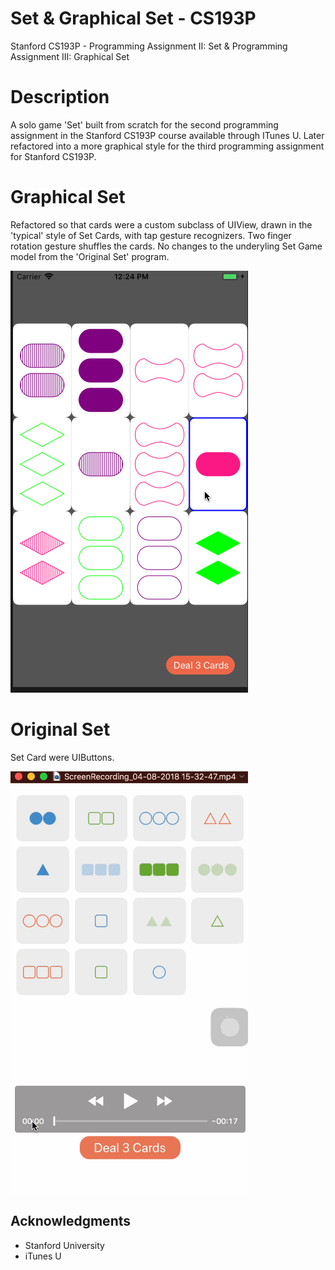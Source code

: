 # Set & Graphical Set - CS193P
Stanford CS193P - Programming Assignment II: Set & Programming Assignment III: Graphical Set

# Description

A solo game 'Set' built from scratch for the second programming assignment in the Stanford CS193P course available through ITunes U. Later refactored into a more graphical style for the third programming assignment for Stanford CS193P.

# Graphical Set
Refactored so that cards were a custom subclass of UIView, drawn in the 'typical' style of Set Cards, with tap gesture recognizers. Two finger rotation gesture shuffles the cards. No changes to the underyling Set Game model from the 'Original Set' program.

![Graphical Set](https://github.com/EduardLev/Set-CS193P/raw/master/GraphicalSetGif.gif)

# Original Set
Set Card were UIButtons.

![Set](https://github.com/EduardLev/Set-CS193P/raw/master/Set-CS193P.gif)

## Acknowledgments

* Stanford University
* iTunes U

